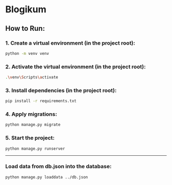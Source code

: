 # Blogikum

## How to Run:

### 1. Create a virtual environment (in the project root):

```sh
python -m venv venv
```

### 2. Activate the virtual environment (in the project root):

```sh
.\venv\Scripts\activate
```

### 3. Install dependencies (in the project root):

```sh
pip install -r requirements.txt
```

### 4. Apply migrations:

```sh
python manage.py migrate
```

### 5. Start the project:

```sh
python manage.py runserver
```

---

### Load data from db.json into the database:

```sh
python manage.py loaddata ../db.json
```
